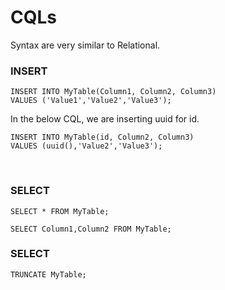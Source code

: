 # CQLs
Syntax are very similar to Relational.

### INSERT
    
    INSERT INTO MyTable(Column1, Column2, Column3)
    VALUES ('Value1','Value2','Value3');


In the below CQL, we are inserting uuid for id.
    
    INSERT INTO MyTable(id, Column2, Column3)
    VALUES (uuid(),'Value2','Value3');

<br/>

### SELECT

    SELECT * FROM MyTable;
    
    SELECT Column1,Column2 FROM MyTable;
         
   

### SELECT
    
    TRUNCATE MyTable;
    
    
